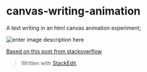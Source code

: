 
# canvas-writing-animation

A text writing in an html canvas animation experiment;

![enter image description here](https://kellycode.github.io/canvas-writing-animation/preview.jpg)

[Based on this post from stackoverflow](https://stackoverflow.com/questions/29911143/how-can-i-animate-the-drawing-of-text-on-a-web-page/29912925?stw=2#29912925)




> Written with [StackEdit](https://stackedit.io/).